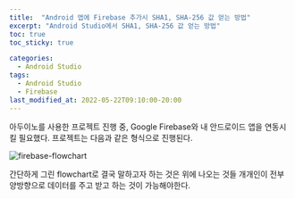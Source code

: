 ```yaml
---
title:  "Android 앱에 Firebase 추가시 SHA1, SHA-256 값 얻는 방법"
excerpt: "Android Studio에서 SHA1, SHA-256 값 얻는 방법"
toc: true
toc_sticky: true

categories:
  - Android Studio
tags:
  - Android Studio
  - Firebase
last_modified_at: 2022-05-22T09:10:00-20:00
---
```


아두이노를 사용한 프로젝트 진행 중, Google Firebase와 내 안드로이드 앱을 연동시킬 필요했다. 프로젝트는 다음과 같은 형식으로 진행된다.

![firebase-flowchart](https://hwisulee.github.io/assets/images/firebase.drawio.png)

간단하게 그린 flowchart로 결국 말하고자 하는 것은 위에 나오는 것들 개개인이 전부 양방향으로 데이터를 주고 받고 하는 것이 가능해야한다.
<!--stackedit_data:
eyJoaXN0b3J5IjpbNDExMTU1NjgwLDE4MTgxODU4NywtMjA2OD
kwNjY0MCwxMDQwODY2NzhdfQ==
-->